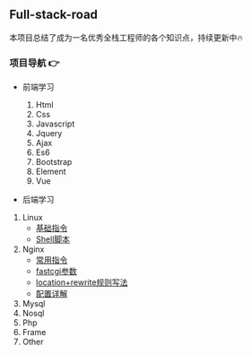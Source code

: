## Full-stack-road
本项目总结了成为一名优秀全栈工程师的各个知识点，持续更新中:fire:
### 项目导航 :point_right:

- 前端学习

  1. Html
  2. Css
  3. Javascript
  4. Jquery
  5. Ajax
  6. Es6
  7. Bootstrap
  8. Element
  9. Vue

- 后端学习

 1. Linux
    - [基础指令](https://github.com/sanmusir/Full-stack-road/blob/master/%E5%90%8E%E7%AB%AF%E5%AD%A6%E4%B9%A0/1.Linux/%E5%9F%BA%E6%9C%AC%E6%8C%87%E4%BB%A4.md)
    - [Shell脚本](https://github.com/sanmusir/Full-stack-road/blob/master/%E5%90%8E%E7%AB%AF%E5%AD%A6%E4%B9%A0/1.Linux/Shell%E8%84%9A%E6%9C%AC.md)
 2. Nginx
    - [常用指令](https://github.com/sanmusir/Full-stack-road/blob/master/%E5%90%8E%E7%AB%AF%E5%AD%A6%E4%B9%A0/2.Nginx/%E5%B8%B8%E7%94%A8%E6%8C%87%E4%BB%A4.md)
    - [fastcgi参数](https://github.com/sanmusir/Full-stack-road/blob/master/%E5%90%8E%E7%AB%AF%E5%AD%A6%E4%B9%A0/2.Nginx/fastcgi%E5%8F%82%E6%95%B0.md)
    - [location+rewrite规则写法](https://github.com/sanmusir/Full-stack-road/blob/master/%E5%90%8E%E7%AB%AF%E5%AD%A6%E4%B9%A0/2.Nginx/location%2Brewrite%E8%A7%84%E5%88%99%E5%86%99%E6%B3%95.md)
    - [配置详解](https://github.com/sanmusir/Full-stack-road/blob/master/%E5%90%8E%E7%AB%AF%E5%AD%A6%E4%B9%A0/2.Nginx/%E9%85%8D%E7%BD%AE%E8%AF%A6%E8%A7%A3.md)
 3. Mysql
 4. Nosql
 5. Php
 6. Frame
 7. Other
